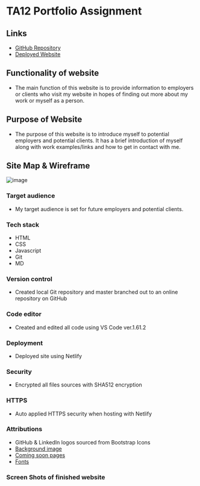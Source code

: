 # TA12 Portfolio Assignment

## Links

- [GitHub Repository](https://github.com/KyleCorlett/Portfolio_Assignment)
- [Deployed Website](https://kyle-portfolio-t1a2.netlify.app)

## Functionality of website

- The main function of this website is to provide information to employers or clients who visit my website in hopes of finding out more about my work or myself as a person.

## Purpose of Website

- The purpose of this website is to introduce myself to potential employers and potential clients. It has a brief introduction of myself along with work examples/links and how to get in contact with me.

## Site Map & Wireframe

![image](/files/WireFrame/Wireframe.png)

### Target audience

- My target audience is set for future employers and potential clients.

### Tech stack

- HTML
- CSS
- Javascript
- Git
- MD

### Version control

- Created local Git repository and master branched out to an online repository on GitHub

### Code editor

- Created and edited all code using VS Code ver.1.61.2

### Deployment

- Deployed site using Netlify

### Security

- Encrypted all files sources with SHA512 encryption

### HTTPS

- Auto applied HTTPS security when hosting with Netlify

### Attributions

- GitHub & LinkedIn logos sourced from Bootstrap Icons
- [Background image](https://www.toptal.com/designers/subtlepatterns/what-the-hex-dark/?__cf_chl_captcha_tk__=R7W64mezE21Ek5iajnvWERHoXJNEFE_x5eYzmMhCFoA-1635990099-0-gaNycGzNB9E)
- [Coming soon pages](https://www.freepik.com/free-vector/neon-style-coming-soon-glowing-background-design_8562880.htm)
- [Fonts](https://fonts.google.com/)

### Screen Shots of finished website
